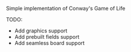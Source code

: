 Simple implementation of Conway's Game of Life

TODO:
- Add graphics support
- Add prebuilt fields support
- Add seamless board support
